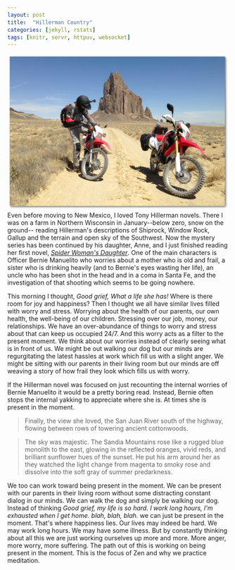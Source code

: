 ```yaml
---
layout: post
title:  "Hillerman Country"
categories: [jekyll, rstats]
tags: [knitr, servr, httpuv, websocket]
---
```

[<img class='fullwidth' src='/img/shiprock2.png'/>](/img/shiprock2.png)
Even before moving to New Mexico, I loved Tony Hillerman novels. There I was on a farm in Northern Wisconsin in January--below zero,  snow on the ground-- reading Hillerman's descriptions of Shiprock, Window Rock, Gallup and the terrain and open sky of the Southwest. Now the mystery series has been continued by his daughter, Anne, and I just finished reading her first novel, [*Spider Woman's Daughter*](http://www.amazon.com/Spider-Womans-Daughter-Leaphorn-Novel/dp/0062270494/ref=sr_1_1?ie=UTF8&qid=1441487703&sr=8-1&keywords=spider+womans+daughter). One of the main characters is Officer Bernie Manuelito who worries about a mother who is old and frail, a sister who is drinking heavily (and to Bernie's eyes wasting her life), an uncle who has been shot in the head and in a coma in Santa Fe, and the investigation of that shooting which seems to be going nowhere.

This morning I thought, *Good grief, What a life she has!*  Where is there room for joy and happiness? Then I thought we all have similar lives filled with worry and stress. Worrying about the health of our parents, our own health, the well-being of our children. Stressing over our job, money, our relationships. We have an over-abundance of things to worry and stress about that can keep us occupied 24/7. And this worry acts as a filter to the present moment. We think about our worries instead of clearly seeing what is in front of us. We might be out walking our dog but our minds are regurgitating the latest hassles at work which fill us with a slight anger. We might be sitting with our parents in their living room but our minds are off weaving a story of how frail they look which fills us with worry. 

If the Hillerman novel was focused on just recounting the internal worries of Bernie Manuelito it would be a pretty boring read. Instead, Bernie often stops the internal yakking to appreciate where she is. At times she is present in the moment. 

> Finally, the view she loved, the San Juan River south of the highway, flowing between rows of towering ancient cottonwoods.

> The sky was majestic. The Sandia Mountains rose like a rugged blue monolith to the east, glowing in the reflected oranges, vivid reds, and brilliant sunflower hues of the sunset. He put his arm around her as they watched the light change from magenta to smoky rose and dissolve into the soft gray of summer predarkness.

We too can work toward being present in the moment. We can be present with our parents in their living room without some distracting constant dialog in our minds. We can walk the dog and simply be walking our dog. Instead of thinking *Good grief, my life is so hard. I work long hours, I'm exhausted when I get home. blah, blah, blah.* we can just be present in the moment. That's where happiness lies. Our lives may indeed be hard. We may work long hours. We may have some illness. But by constantly thinking about all this we are just working ourselves up more and more. More anger, more worry, more suffering. The path out of this is working on being present in the moment. This is the focus of Zen and why we practice meditation.
